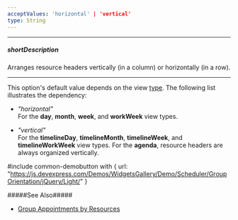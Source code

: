 ```yaml
---
acceptValues: 'horizontal' | 'vertical'
type: String
---
```

---
##### shortDescription
Arranges resource headers vertically (in a column) or horizontally (in a row).

---
This option's default value depends on the view [type](/api-reference/10%20UI%20Widgets/dxScheduler/1%20Configuration/views/type.md '/Documentation/ApiReference/UI_Widgets/dxScheduler/Configuration/views/#type'). The following list illustrates the dependency:

- *"horizontal"*        
For the **day**, **month**, **week**, and **workWeek** view types.

- *"vertical"*          
For the **timelineDay**, **timelineMonth**, **timelineWeek**, and **timelineWorkWeek** view types. For the **agenda**, resource headers are always organized vertically.

#include common-demobutton with {
    url: "https://js.devexpress.com/Demos/WidgetsGallery/Demo/Scheduler/GroupOrientation/jQuery/Light/"
}

#####See Also#####
- [Group Appointments by Resources](/concepts/05%20Widgets/Scheduler/040%20Resources/030%20Group%20Appointments%20by%20Resources.md '/Documentation/Guide/Widgets/Scheduler/Resources/Group_Appointments_by_Resources/')